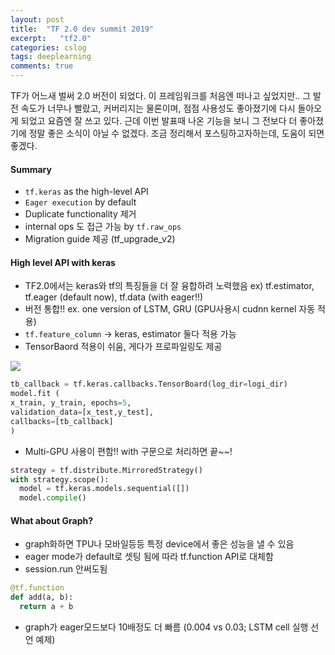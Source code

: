 ```yaml
---
layout: post
title:  "TF 2.0 dev summit 2019"
excerpt:   "tf2.0"
categories: cslog
tags: deeplearning
comments: true
---
```


TF가 어느새 벌써 2.0 버전이 되었다. 이 프레임워크를 처음엔 떠나고 싶었지만.. 그 발전 속도가 너무나 빨랐고, 커버리지는 물론이며, 점점 사용성도 좋아졌기에 다시 돌아오게 되었고 요즘엔 잘 쓰고 있다. 근데 이번 발표때 나온 기능을 보니 그 전보다 더 좋아졌기에 정말 좋은 소식이 아닐 수 없겠다. 조금 정리해서 포스팅하고자하는데, 도움이 되면 좋겠다.




#### Summary
- ```tf.keras``` as the high-level API
- ```Eager execution``` by default
- Duplicate functionality 제거
- internal ops 도 접근 가능 by ```tf.raw_ops```
- Migration guide 제공 (tf_upgrade_v2)

#### High level API with keras
- TF2.0에서는 keras와 tf의 특징들을 더 잘 융합하려 노력했음 ex) tf.estimator, tf.eager (default now), tf.data (with eager!!)
- 버전 통합!! ex. one version of LSTM, GRU (GPU사용시 cudnn kernel 자동 적용)
- ```tf.feature_column``` -> keras, estimator 둘다 적용 가능
- TensorBaord 적용이 쉬움, 게다가 프로파일링도 제공

![](https://eagle705.github.io/img/markdown-img-paste-20190309145930883.png)


```python
tb_callback = tf.keras.callbacks.TensorBoard(log_dir=logi_dir)
model.fit (
x_train, y_train, epochs=5,
validation_data=[x_test,y_test],
callbacks=[tb_callback]
)
```
- Multi-GPU 사용이 편함!! with 구문으로 처리하면 끝~~!
```python
strategy = tf.distribute.MirroredStrategy()
with strategy.scope():
  model = tf.keras.models.sequential([])
  model.compile()  
```

#### What about Graph?
- graph화하면 TPU나 모바일등등 특정 device에서 좋은 성능을 낼 수 있음
- eager mode가 default로 셋팅 됨에 따라 tf.function API로 대체함
- session.run  안써도됨
```python
@tf.function
def add(a, b):
  return a + b
```
- graph가 eager모드보다 10배정도 더 빠름 (0.004 vs 0.03; LSTM cell 실행 선언 예제)
